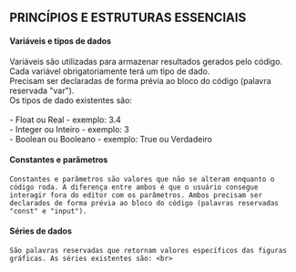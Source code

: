 
## PRINCÍPIOS E ESTRUTURAS ESSENCIAIS

#### Variáveis e tipos de dados
   Variáveis são utilizadas para armazenar resultados gerados pelo código.  
   Cada variável obrigatoriamente terá um tipo de dado.  
   Precisam ser declaradas de forma prévia ao bloco do código (palavra reservada "var"). <br> 
   Os tipos de dado existentes são:<br>   
      - Float ou Real - exemplo: 3.4  <br> 
      - Integer ou Inteiro - exemplo: 3  <br> 
      - Boolean ou Booleano - exemplo: True ou Verdadeiro

#### Constantes e parâmetros
    Constantes e parâmetros são valores que não se alteram enquanto o código roda. A diferença entre ambos é que o usuário consegue interagir fora do editor com os parâmetros. Ambos precisam ser declarados de forma prévia ao bloco do código (palavras reservadas "const" e "input").

#### Séries de dados
    São palavras reservadas que retornam valores específicos das figuras gráficas. As séries existentes são: <br>